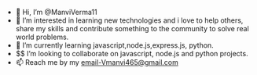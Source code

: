- 👋 Hi, I’m @ManviVerma11
- 👀 I’m interested in  learning new technologies and i love to help others, share my skills and contribute  something to the community to solve real world problems.
- 🌱 I’m currently learning javascript,node.js,express.js, python.
-  $$  I’m looking to collaborate on  javascript, node.js and python projects.
- 📫  Reach me by my email-Vmanvi465@gmail.com

<!---
ManviVerma11/ManviVerma11 is a ✨ special ✨ repository because its `README.md` (this file) appears on your GitHub profile.
You can click the Preview link to take a look at your changes.
--->
